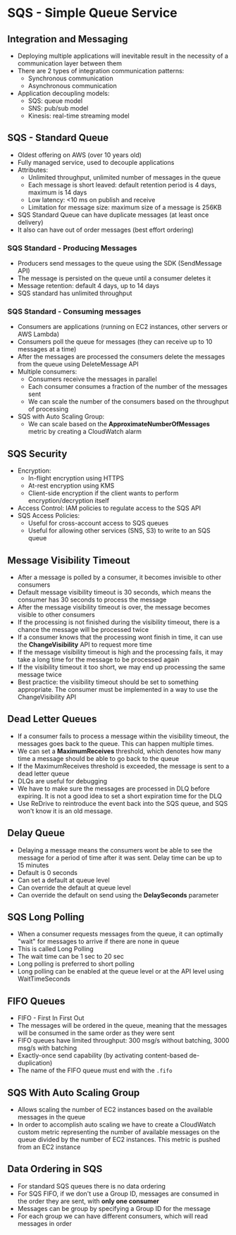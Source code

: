 # SQS - Simple Queue Service

## Integration and Messaging

- Deploying multiple applications will inevitable result in the necessity of a communication layer between them
- There are 2 types of integration communication patterns:
    - Synchronous communication
    - Asynchronous communication
- Application decoupling models:
    - SQS: queue model
    - SNS: pub/sub model
    - Kinesis: real-time streaming model

## SQS - Standard Queue

- Oldest offering on AWS (over 10 years old)
- Fully managed service, used to decouple applications
- Attributes:
    - Unlimited throughput, unlimited number of messages in the queue
    - Each message is short leaved: default retention period is 4 days, maximum is 14 days
    - Low latency: <10 ms on publish and receive
    - Limitation for message size: maximum size of a message is 256KB
- SQS Standard Queue can have duplicate messages (at least once delivery)
- It also can have out of order messages (best effort ordering)

### SQS Standard -  Producing Messages

- Producers send messages to the queue using the SDK (SendMessage API)
- The message is persisted on the queue until a consumer deletes it
- Message retention: default 4 days, up to 14 days
- SQS standard has unlimited throughput

### SQS Standard - Consuming messages

- Consumers are applications (running on EC2 instances, other servers or AWS Lambda)
- Consumers poll the queue for messages (they can receive up to 10 messages at a time)
- After the messages are processed the consumers delete the messages from the queue using DeleteMessage API
- Multiple consumers:
    - Consumers receive the messages in parallel
    - Each consumer consumes a fraction of the number of the messages sent
    - We can scale the number of the consumers based on the throughput of processing
- SQS with Auto Scaling Group:
    - We can scale based on the **ApproximateNumberOfMessages** metric by creating a CloudWatch alarm

## SQS Security

- Encryption:
    - In-flight encryption using HTTPS
    - At-rest encryption using KMS
    - Client-side encryption if the client wants to perform encryption/decryption itself
- Access Control: IAM policies to regulate access to the SQS API
- SQS Access Policies:
    - Useful for cross-account access to SQS queues
    - Useful for allowing other services (SNS, S3) to write to an SQS queue

## Message Visibility Timeout

- After a message is polled by a consumer, it becomes invisible to other consumers
- Default message visibility timeout is 30 seconds, which means the consumer has 30 seconds to process the message
- After the message visibility timeout is over, the message becomes visible to other consumers
- If the processing is not finished during the visibility timeout, there is a chance the message will be processed twice
- If a consumer knows that the processing wont finish in time, it can use the **ChangeVisibility** API to request more time
- If the message visibility timeout is high and the processing fails, it may take a long time for the message to be processed again
- If the visibility timeout it too short, we may end up processing the same message twice
- Best practice: the visibility timeout should be set to something appropriate. The consumer must be implemented in a way to use the ChangeVisibility API

## Dead Letter Queues

- If a consumer fails to process a message within the visibility timeout, the messages goes back to the queue. This can happen multiple times.
- We can set a **MaximumReceives** threshold, which denotes how many time a message should be able to go back to the queue
- If the MaximumReceives threshold is exceeded, the message is sent to a dead letter queue
- DLQs are useful for debugging
- We have to make sure the messages are processed in DLQ before expiring. It is not a good idea to set a short expiration time for the DLQ
- Use ReDrive to reintroduce the event back into the SQS queue, and SQS won't know it is an old message.

## Delay Queue

- Delaying a message means the consumers wont be able to see the message for a period of time after it was sent. Delay time can be up to 15 minutes
- Default is 0 seconds
- Can set a default at queue level
- Can override the default at queue level
- Can override the default on send using the **DelaySeconds** parameter

## SQS Long Polling
- When a consumer requests messages from the queue, it can optimally "wait" for messages to arrive if there are none in queue
- This is called Long Polling
- The wait time can be 1 sec to 20 sec
- Long polling is preferred to short polling
- Long polling can be enabled at the queue level or at the API level using WaitTimeSeconds

## FIFO Queues

- FIFO - First In First Out
- The messages will be ordered in the queue, meaning that the messages will be consumed in the same order as they were sent
- FIFO queues have limited throughput: 300 msg/s without batching, 3000 msg/s with batching
- Exactly-once send capability (by activating content-based de-duplication)
- The name of the FIFO queue must end with the `.fifo`

## SQS With Auto Scaling Group

- Allows scaling the number of EC2 instances based on the available messages in the queue
- In order to accomplish auto scaling we have to create a CloudWatch custom metric representing the number of available messages on the queue divided by the number of EC2 instances. This metric is pushed from an EC2 instance

## Data Ordering in SQS

- For standard SQS queues there is no data ordering
- For SQS FIFO, if we don't use a Group ID, messages are consumed in the order they are sent, with **only one consumer**
- Messages can be group by specifying a Group ID for the message
- For each group we can have different consumers, which will read messages in order

